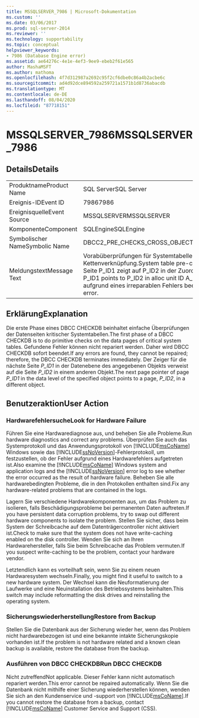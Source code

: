```yaml
---
title: MSSQLSERVER_7986 | Microsoft-Dokumentation
ms.custom: ''
ms.date: 03/06/2017
ms.prod: sql-server-2014
ms.reviewer: ''
ms.technology: supportability
ms.topic: conceptual
helpviewer_keywords:
- 7986 (Database Engine error)
ms.assetid: ae64276c-4e1e-4ef3-9ee9-ebeb2f61e565
author: MashaMSFT
ms.author: mathoma
ms.openlocfilehash: 4f7d312987a2692c95f2cf6dbe0c86a4b2acbe6c
ms.sourcegitcommit: ad4d92dce894592a259721a1571b1d8736abacdb
ms.translationtype: MT
ms.contentlocale: de-DE
ms.lasthandoff: 08/04/2020
ms.locfileid: "87718151"
---
```

# <a name="mssqlserver_7986"></a><span data-ttu-id="c5fd4-102">MSSQLSERVER_7986</span><span class="sxs-lookup"><span data-stu-id="c5fd4-102">MSSQLSERVER_7986</span></span>
    
## <a name="details"></a><span data-ttu-id="c5fd4-103">Details</span><span class="sxs-lookup"><span data-stu-id="c5fd4-103">Details</span></span>  
  
|||  
|-|-|  
|<span data-ttu-id="c5fd4-104">Produktname</span><span class="sxs-lookup"><span data-stu-id="c5fd4-104">Product Name</span></span>|<span data-ttu-id="c5fd4-105">SQL Server</span><span class="sxs-lookup"><span data-stu-id="c5fd4-105">SQL Server</span></span>|  
|<span data-ttu-id="c5fd4-106">Ereignis-ID</span><span class="sxs-lookup"><span data-stu-id="c5fd4-106">Event ID</span></span>|<span data-ttu-id="c5fd4-107">7986</span><span class="sxs-lookup"><span data-stu-id="c5fd4-107">7986</span></span>|  
|<span data-ttu-id="c5fd4-108">Ereignisquelle</span><span class="sxs-lookup"><span data-stu-id="c5fd4-108">Event Source</span></span>|<span data-ttu-id="c5fd4-109">MSSQLSERVER</span><span class="sxs-lookup"><span data-stu-id="c5fd4-109">MSSQLSERVER</span></span>|  
|<span data-ttu-id="c5fd4-110">Komponente</span><span class="sxs-lookup"><span data-stu-id="c5fd4-110">Component</span></span>|<span data-ttu-id="c5fd4-111">SQLEngine</span><span class="sxs-lookup"><span data-stu-id="c5fd4-111">SQLEngine</span></span>|  
|<span data-ttu-id="c5fd4-112">Symbolischer Name</span><span class="sxs-lookup"><span data-stu-id="c5fd4-112">Symbolic Name</span></span>|<span data-ttu-id="c5fd4-113">DBCC2_PRE_CHECKS_CROSS_OBJECT_LINKAGE</span><span class="sxs-lookup"><span data-stu-id="c5fd4-113">DBCC2_PRE_CHECKS_CROSS_OBJECT_LINKAGE</span></span>|  
|<span data-ttu-id="c5fd4-114">Meldungstext</span><span class="sxs-lookup"><span data-stu-id="c5fd4-114">Message Text</span></span>|<span data-ttu-id="c5fd4-115">Vorabüberprüfungen für Systemtabelle: Die Objekt-ID „O_ID“ besitzt eine objektübergreifende Kettenverknüpfung.</span><span class="sxs-lookup"><span data-stu-id="c5fd4-115">System table pre-checks: Object ID O_ID has cross-object chain linkage.</span></span> <span data-ttu-id="c5fd4-116">Die Seite P_ID1 zeigt auf P_ID2 in der Zuordnungseinheit mit der ID A_ID1 (sollte A_ID2 sein).</span><span class="sxs-lookup"><span data-stu-id="c5fd4-116">Page P_ID1 points to P_ID2 in alloc unit ID A_ID1 (should be A_ID2).</span></span> <span data-ttu-id="c5fd4-117">Die CHECK-Anweisung wurde aufgrund eines irreparablen Fehlers beendet.</span><span class="sxs-lookup"><span data-stu-id="c5fd4-117">Check statement terminated due to unrepairable error.</span></span>|  
  
## <a name="explanation"></a><span data-ttu-id="c5fd4-118">Erklärung</span><span class="sxs-lookup"><span data-stu-id="c5fd4-118">Explanation</span></span>  
 <span data-ttu-id="c5fd4-119">Die erste Phase eines DBCC CHECKDB beinhaltet einfache Überprüfungen der Datenseiten kritischer Systemtabellen.</span><span class="sxs-lookup"><span data-stu-id="c5fd4-119">The first phase of a DBCC CHECKDB is to do primitive checks on the data pages of critical system tables.</span></span> <span data-ttu-id="c5fd4-120">Gefundene Fehler können nicht repariert werden. Daher wird DBCC CHECKDB sofort beendet.</span><span class="sxs-lookup"><span data-stu-id="c5fd4-120">If any errors are found, they cannot be repaired; therefore, the DBCC CHECKDB terminates immediately.</span></span> <span data-ttu-id="c5fd4-121">Der Zeiger für die nächste Seite *P_ID1* in der Datenebene des angegebenen Objekts verweist auf die Seite *P_ID2* in einem anderen Objekt.</span><span class="sxs-lookup"><span data-stu-id="c5fd4-121">The next page pointer of page *P_ID1* in the data level of the specified object points to a page, *P_ID2*, in a different object.</span></span>  
  
## <a name="user-action"></a><span data-ttu-id="c5fd4-122">Benutzeraktion</span><span class="sxs-lookup"><span data-stu-id="c5fd4-122">User Action</span></span>  
  
### <a name="look-for-hardware-failure"></a><span data-ttu-id="c5fd4-123">Hardwarefehlersuche</span><span class="sxs-lookup"><span data-stu-id="c5fd4-123">Look for Hardware Failure</span></span>  
 <span data-ttu-id="c5fd4-124">Führen Sie eine Hardwarediagnose aus, und beheben Sie alle Probleme.</span><span class="sxs-lookup"><span data-stu-id="c5fd4-124">Run hardware diagnostics and correct any problems.</span></span> <span data-ttu-id="c5fd4-125">Überprüfen Sie auch das Systemprotokoll und das Anwendungsprotokoll von [!INCLUDE[msCoName](../../includes/msconame-md.md)] Windows sowie das [!INCLUDE[ssNoVersion](../../includes/ssnoversion-md.md)]-Fehlerprotokoll, um festzustellen, ob der Fehler aufgrund eines Hardwarefehlers aufgetreten ist.</span><span class="sxs-lookup"><span data-stu-id="c5fd4-125">Also examine the [!INCLUDE[msCoName](../../includes/msconame-md.md)] Windows system and application logs and the [!INCLUDE[ssNoVersion](../../includes/ssnoversion-md.md)] error log to see whether the error occurred as the result of hardware failure.</span></span> <span data-ttu-id="c5fd4-126">Beheben Sie alle hardwarebedingten Probleme, die in den Protokollen enthalten sind.</span><span class="sxs-lookup"><span data-stu-id="c5fd4-126">Fix any hardware-related problems that are contained in the logs.</span></span>  
  
 <span data-ttu-id="c5fd4-127">Lagern Sie verschiedene Hardwarekomponenten aus, um das Problem zu isolieren, falls Beschädigungsprobleme bei permanenten Daten auftreten.</span><span class="sxs-lookup"><span data-stu-id="c5fd4-127">If you have persistent data corruption problems, try to swap out different hardware components to isolate the problem.</span></span> <span data-ttu-id="c5fd4-128">Stellen Sie sicher, dass beim System der Schreibcache auf dem Datenträgercontroller nicht aktiviert ist.</span><span class="sxs-lookup"><span data-stu-id="c5fd4-128">Check to make sure that the system does not have write-caching enabled on the disk controller.</span></span> <span data-ttu-id="c5fd4-129">Wenden Sie sich an Ihren Hardwarehersteller, falls Sie beim Schreibcache das Problem vermuten.</span><span class="sxs-lookup"><span data-stu-id="c5fd4-129">If you suspect write-caching to be the problem, contact your hardware vendor.</span></span>  
  
 <span data-ttu-id="c5fd4-130">Letztendlich kann es vorteilhaft sein, wenn Sie zu einem neuen Hardwaresystem wechseln.</span><span class="sxs-lookup"><span data-stu-id="c5fd4-130">Finally, you might find it useful to switch to a new hardware system.</span></span> <span data-ttu-id="c5fd4-131">Der Wechsel kann die Neuformatierung der Laufwerke und eine Neuinstallation des Betriebssystems beinhalten.</span><span class="sxs-lookup"><span data-stu-id="c5fd4-131">This switch may include reformatting the disk drives and reinstalling the operating system.</span></span>  
  
### <a name="restore-from-backup"></a><span data-ttu-id="c5fd4-132">Sicherungswiederherstellung</span><span class="sxs-lookup"><span data-stu-id="c5fd4-132">Restore from Backup</span></span>  
 <span data-ttu-id="c5fd4-133">Stellen Sie die Datenbank aus der Sicherung wieder her, wenn das Problem nicht hardwarebezogen ist und eine bekannte intakte Sicherungskopie vorhanden ist.</span><span class="sxs-lookup"><span data-stu-id="c5fd4-133">If the problem is not hardware related and a known clean backup is available, restore the database from the backup.</span></span>  
  
### <a name="run-dbcc-checkdb"></a><span data-ttu-id="c5fd4-134">Ausführen von DBCC CHECKDB</span><span class="sxs-lookup"><span data-stu-id="c5fd4-134">Run DBCC CHECKDB</span></span>  
 <span data-ttu-id="c5fd4-135">Nicht zutreffend</span><span class="sxs-lookup"><span data-stu-id="c5fd4-135">Not applicable.</span></span> <span data-ttu-id="c5fd4-136">Dieser Fehler kann nicht automatisch repariert werden.</span><span class="sxs-lookup"><span data-stu-id="c5fd4-136">This error cannot be repaired automatically.</span></span> <span data-ttu-id="c5fd4-137">Wenn Sie die Datenbank nicht mithilfe einer Sicherung wiederherstellen können, wenden Sie sich an den Kundenservice und -support von [!INCLUDE[msCoName](../../includes/msconame-md.md)].</span><span class="sxs-lookup"><span data-stu-id="c5fd4-137">If you cannot restore the database from a backup, contact [!INCLUDE[msCoName](../../includes/msconame-md.md)] Customer Service and Support (CSS).</span></span>  
  
  
